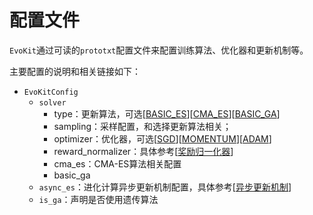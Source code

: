 # 配置文件

`EvoKit`通过可读的`prototxt`配置文件来配置训练算法、优化器和更新机制等。

主要配置的说明和相关链接如下：

- `EvoKitConfig`
  - `solver`
    - type：更新算法，可选[<a href="../algorithms/ES.md">BASIC_ES</a>][<a href="../algorithms/CMA-ES.md">CMA_ES</a>][<a href="../algorithms/GA.md">BASIC_GA</a>]
    - sampling：采样配置，和选择更新算法相关；
    - optimizer：优化器，可选[<a href="../algorithms/SGD.md">SGD</a>][<a href="../algorithms/Momentum.md">MOMENTUM</a>][<a href="../algorithms/Adam.md">ADAM</a>]
    - reward_normalizer：具体参考[<a href="../algorithms/reward_normalizer.md">奖励归一化器</a>]
    - cma_es：CMA-ES算法相关配置
    - basic_ga
  - `async_es`：进化计算异步更新机制配置，具体参考[<a href="../algorithms/async_update.md">异步更新机制</a>]
  - `is_ga`：声明是否使用遗传算法
